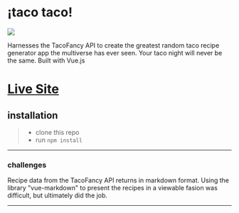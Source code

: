 # ¡taco taco!

![](https://s3-ap-southeast-1.amazonaws.com/mixtap-mixes/Taco-taco+vid.gif)

Harnesses the TacoFancy API to create the greatest random taco recipe generator app the multiverse has ever seen. Your taco night will never be the same. Built with Vue.js

# [Live Site](https://taco-x-taco.firebaseapp.com/#/)

## installation

> - clone this repo
> - run `npm install`

---

### challenges

Recipe data from the TacoFancy API returns in markdown format. Using the library "vue-markdown" to present the recipes in a viewable fasion was difficult, but ultimately did the job.

---
